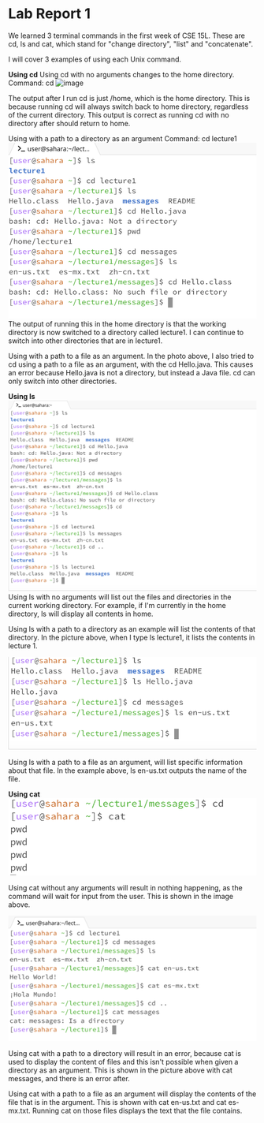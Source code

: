 # **Lab Report 1**
We learned 3 terminal commands in the first week of CSE 15L. These are cd, ls and cat, which stand for "change directory", "list" and "concatenate".

I will cover 3 examples of using each Unix command.

**Using cd**
Using cd with no arguments changes to the home directory.
Command: cd
![image](https://github.com/kevinkchen1/cse15l-lab-reports/assets/108315438/8abad140-7b3b-4e81-a1fb-00a13f9b1dd2)

The output after I run cd is just /home, which is the home directory. This is because running cd will always switch back to home directory, regardless of the current directory. This output is correct as running cd with no directory after should return to home.

Using with a path to a directory as an argument
Command: cd lecture1
![Image](img2.jpg)
The output of running this in the home directory is that the working directory is now switched to a directory called lecture1. I can continue to switch into other directories that are in lecture1.

Using with a path to a file as an argument.
In the photo above, I also tried to cd using a path to a file as an argument, with the cd Hello.java. This causes an error because Hello.java is not a directory, but instead a Java file. cd can only switch into other directories.


**Using ls**
![Image](img3.jpg)
Using ls with no arguments will list out the files and directories in the current working directory. For example, if I'm currently in the home directory, ls will display all contents in home.

Using ls with a path to a directory as an example will list the contents of that directory. In the picture above, when I type ls lecture1, it lists the contents in lecture 1.


![Image](img4.jpg)

Using ls with a path to a file as an argument, will list specific information about that file. In the example above, ls en-us.txt outputs the name of the file.

**Using cat**
![Image](img5.jpg)

Using cat without any arguments will result in nothing happening, as the command will wait for input from the user. This is shown in the image above.

![Image](img6.jpg)

Using cat with a path to a directory will result in an error, because cat is used to display the content of files and this isn't possible when given a directory as an argument. This is shown in the picture above with cat messages, and there is an error after.


Using cat with a path to a file as an argument will display the contents of the file that is in the argument. This is shown with cat en-us.txt and cat es-mx.txt. Running cat on those files displays the text that the file contains.
